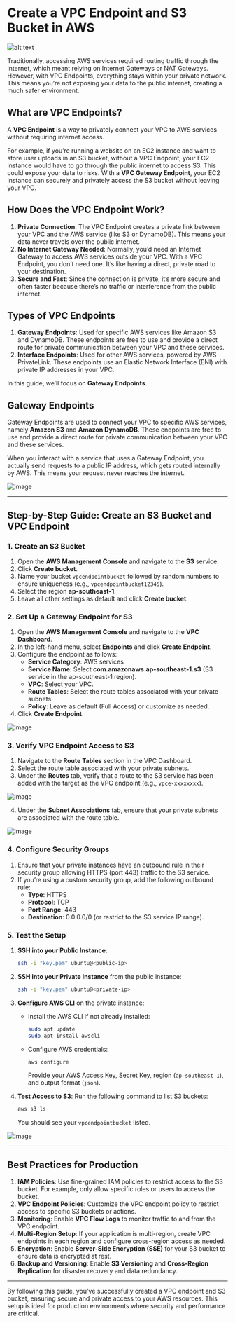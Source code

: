 # Create a VPC Endpoint and S3 Bucket in AWS

![alt text](https://s3.brilliant.com.bd/blog-bucket/thumbnail/26192cb5-a3d1-42b4-84f3-c7ef08d0c354.gif)

Traditionally, accessing AWS services required routing traffic through the internet, which meant relying on Internet Gateways or NAT Gateways. However, with VPC Endpoints, everything stays within your private network. This means you’re not exposing your data to the public internet, creating a much safer environment.

## What are VPC Endpoints?

A **VPC Endpoint** is a way to privately connect your VPC to AWS services without requiring internet access. 

For example, if you’re running a website on an EC2 instance and want to store user uploads in an S3 bucket, without a VPC Endpoint, your EC2 instance would have to go through the public internet to access S3. This could expose your data to risks. With a **VPC Gateway Endpoint**, your EC2 instance can securely and privately access the S3 bucket without leaving your VPC.

## How Does the VPC Endpoint Work?

1. **Private Connection**: The VPC Endpoint creates a private link between your VPC and the AWS service (like S3 or DynamoDB). This means your data never travels over the public internet.
2. **No Internet Gateway Needed**: Normally, you’d need an Internet Gateway to access AWS services outside your VPC. With a VPC Endpoint, you don’t need one. It’s like having a direct, private road to your destination.
3. **Secure and Fast**: Since the connection is private, it’s more secure and often faster because there’s no traffic or interference from the public internet.

## Types of VPC Endpoints

1. **Gateway Endpoints**: Used for specific AWS services like Amazon S3 and DynamoDB. These endpoints are free to use and provide a direct route for private communication between your VPC and these services.
2. **Interface Endpoints**: Used for other AWS services, powered by AWS PrivateLink. These endpoints use an Elastic Network Interface (ENI) with private IP addresses in your VPC.

In this guide, we’ll focus on **Gateway Endpoints**.

## Gateway Endpoints

Gateway Endpoints are used to connect your VPC to specific AWS services, namely **Amazon S3** and **Amazon DynamoDB**. These endpoints are free to use and provide a direct route for private communication between your VPC and these services.

When you interact with a service that uses a Gateway Endpoint, you actually send requests to a public IP address, which gets routed internally by AWS. This means your request never reaches the internet.

![image](https://s3.brilliant.com.bd/blog-bucket/thumbnail/57421f2c-4722-4cf9-8f98-d55ba480a649.png)

---

## Step-by-Step Guide: Create an S3 Bucket and VPC Endpoint

### 1. Create an S3 Bucket

1. Open the **AWS Management Console** and navigate to the **S3** service.
2. Click **Create bucket**.
3. Name your bucket `vpcendpointbucket` followed by random numbers to ensure uniqueness (e.g., `vpcendpointbucket12345`).
4. Select the region **ap-southeast-1**.
5. Leave all other settings as default and click **Create bucket**.

### 2. Set Up a Gateway Endpoint for S3

1. Open the **AWS Management Console** and navigate to the **VPC Dashboard**.
2. In the left-hand menu, select **Endpoints** and click **Create Endpoint**.
3. Configure the endpoint as follows:
   - **Service Category**: AWS services
   - **Service Name**: Select **com.amazonaws.ap-southeast-1.s3** (S3 service in the ap-southeast-1 region).
   - **VPC**: Select your VPC.
   - **Route Tables**: Select the route tables associated with your private subnets.
   - **Policy**: Leave as default (Full Access) or customize as needed.
4. Click **Create Endpoint**.

![image](https://s3.brilliant.com.bd/blog-bucket/thumbnail/50cfbdfb-f869-4032-ac7e-c1e58ff667c2.png)

### 3. Verify VPC Endpoint Access to S3

1. Navigate to the **Route Tables** section in the VPC Dashboard.
2. Select the route table associated with your private subnets.
3. Under the **Routes** tab, verify that a route to the S3 service has been added with the target as the VPC endpoint (e.g., `vpce-xxxxxxxx`).

![image](https://s3.brilliant.com.bd/blog-bucket/thumbnail/9e72bf44-076c-44a1-8c57-c9de24cf5697.png)

4. Under the **Subnet Associations** tab, ensure that your private subnets are associated with the route table.

![image](https://s3.brilliant.com.bd/blog-bucket/thumbnail/b3d3baa1-f22a-4059-b2da-689f03980c5a.png)

### 4. Configure Security Groups

1. Ensure that your private instances have an outbound rule in their security group allowing HTTPS (port 443) traffic to the S3 service.
2. If you’re using a custom security group, add the following outbound rule:
   - **Type**: HTTPS
   - **Protocol**: TCP
   - **Port Range**: 443
   - **Destination**: 0.0.0.0/0 (or restrict to the S3 service IP range).

### 5. Test the Setup

1. **SSH into your Public Instance**:
   ```bash
   ssh -i "key.pem" ubuntu@<public-ip>
   ```

2. **SSH into your Private Instance** from the public instance:
   ```bash
   ssh -i "key.pem" ubuntu@<private-ip>
   ```

3. **Configure AWS CLI** on the private instance:
   - Install the AWS CLI if not already installed:
     ```bash
     sudo apt update
     sudo apt install awscli
     ```
   - Configure AWS credentials:
     ```bash
     aws configure
     ```
     Provide your AWS Access Key, Secret Key, region (`ap-southeast-1`), and output format (`json`).

4. **Test Access to S3**:
   Run the following command to list S3 buckets:
   ```bash
   aws s3 ls
   ```
   You should see your `vpcendpointbucket` listed.

![image](https://s3.brilliant.com.bd/blog-bucket/thumbnail/3b232650-48af-4828-9d01-2c9311c0cf58.png)

---

## Best Practices for Production

1. **IAM Policies**: Use fine-grained IAM policies to restrict access to the S3 bucket. For example, only allow specific roles or users to access the bucket.
2. **VPC Endpoint Policies**: Customize the VPC endpoint policy to restrict access to specific S3 buckets or actions.
3. **Monitoring**: Enable **VPC Flow Logs** to monitor traffic to and from the VPC endpoint.
4. **Multi-Region Setup**: If your application is multi-region, create VPC endpoints in each region and configure cross-region access as needed.
5. **Encryption**: Enable **Server-Side Encryption (SSE)** for your S3 bucket to ensure data is encrypted at rest.
6. **Backup and Versioning**: Enable **S3 Versioning** and **Cross-Region Replication** for disaster recovery and data redundancy.

---

By following this guide, you’ve successfully created a VPC endpoint and S3 bucket, ensuring secure and private access to your AWS resources. This setup is ideal for production environments where security and performance are critical.